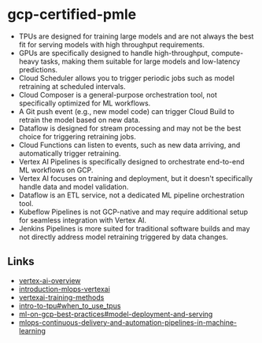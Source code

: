 # gcp-certified-pmle
* TPUs are designed for training large models and are not always the best fit for serving models with high throughput requirements.
* GPUs are specifically designed to handle high-throughput, compute-heavy tasks, making them suitable for large models and low-latency predictions.
* Cloud Scheduler allows you to trigger periodic jobs such as model retraining at scheduled intervals.
* Cloud Composer is a general-purpose orchestration tool, not specifically optimized for ML workflows.
* A Git push event (e.g., new model code) can trigger Cloud Build to retrain the model based on new data.
* Dataflow is designed for stream processing and may not be the best choice for triggering retraining jobs.
* Cloud Functions can listen to events, such as new data arriving, and automatically trigger retraining.
* Vertex AI Pipelines is specifically designed to orchestrate end-to-end ML workflows on GCP.
* Vertex AI focuses on training and deployment, but it doesn't specifically handle data and model validation.
* Dataflow is an ETL service, not a dedicated ML pipeline orchestration tool.
* Kubeflow Pipelines is not GCP-native and may require additional setup for seamless integration with Vertex AI.
* Jenkins Pipelines is more suited for traditional software builds and may not directly address model retraining triggered by data changes.

## Links
* [vertex-ai-overview](https://cloud.google.com/vertex-ai/docs/start/introduction-unified-platform)
* [introduction-mlops-vertexai](https://cloud.google.com/vertex-ai/docs/start/introduction-mlops)
* [vertexai-training-methods](https://cloud.google.com/vertex-ai/docs/start/training-methods)
* [intro-to-tpu#when_to_use_tpus](https://cloud.google.com/tpu/docs/intro-to-tpu#when_to_use_tpus)
* [ml-on-gcp-best-practices#model-deployment-and-serving](https://cloud.google.com/architecture/ml-on-gcp-best-practices#model-deployment-and-serving)
* [mlops-continuous-delivery-and-automation-pipelines-in-machine-learning](https://cloud.google.com/architecture/mlops-continuous-delivery-and-automation-pipelines-in-machine-learning)

